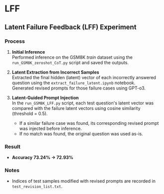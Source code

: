 # LFF

## Latent Failure Feedback (LFF) Experiment

### Process

1. **Initial Inference**  
   Performed inference on the GSM8K *train* dataset using the `run_GSM8K_zeroshot_CoT.py` script and saved the outputs.

2. **Latent Extraction from Incorrect Samples**  
   Extracted the final hidden (latent) vector of each incorrectly answered question using the `extract_failure_latent.ipynb` notebook.  
   Generated revised prompts for those failure cases using GPT-o3.

3. **Latent-Guided Prompt Injection**  
   In the `run_GSM8K_LFF.py` script, each test question's latent vector was compared with the failure latent vectors using cosine similarity (threshold = 0.5).  
   - If a similar failure case was found, its corresponding revised prompt was injected before inference.  
   - If no match was found, the original question was used as-is.

### Result

- **Accuracy** **73.24% → 72.93%**

### Notes

- Indices of test samples modified with revised prompts are recorded in `test_revision_list.txt`.
